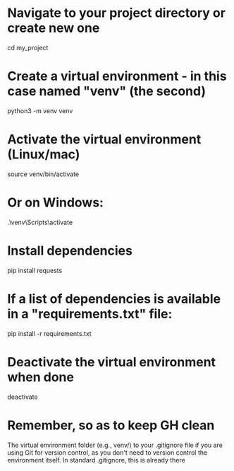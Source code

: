 # Navigate to your project directory or create new one
cd my_project

# Create a virtual environment - in this case named "venv" (the second)
python3 -m venv venv

# Activate the virtual environment (Linux/mac)
source venv/bin/activate

# Or on Windows:
.\venv\Scripts\activate

# Install dependencies
pip install requests

# If a list of dependencies is available in a "requirements.txt" file:
pip install -r requirements.txt

# Deactivate the virtual environment when done
deactivate

# Remember, so as to keep GH clean
The virtual environment folder (e.g., venv/) to your .gitignore 
file if you are using Git for version control, as you 
don't need to version control the environment itself. In 
standard .gitignore, this is already there